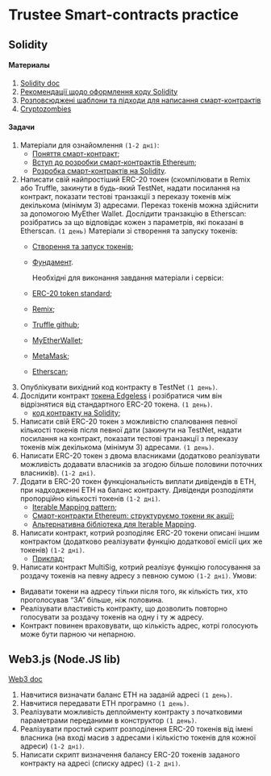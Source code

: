 # Trustee Smart-contracts practice

## Solidity

#### Материалы
1. [Solidity doc](http://solidity.readthedocs.io/en/develop/)
2. [Рекомендації щодо оформлення коду Solidity](http://solidity.readthedocs.io/en/develop/style-guide.html)
3. [Розповсюджені шаблони та підходи для написання смарт-контрактів](http://solidity.readthedocs.io/en/develop/common-patterns.html)
4. [Cryptozombies](https://cryptozombies.io/)

#### Задачи
1. Матеріали для ознайомлення `(1-2 дні)`:
   - [Поняття смарт-контракт](https://forklog.com/chto-takoe-smart-kontrakt/);
   - [Вступ до розробки смарт-контрактів Ethereum](https://habrahabr.ru/post/335710/);
   - [Розробка смарт-контрактів на Solidity](https://habrahabr.ru/post/312008/).
2. Написати свій найпростіший ERC-20 токен (скомпілювати в Remix або Truffle, закинути в будь-який TestNet, надати посилання на контракт, показати тестові транзакції з переказу токенів між декількома (мінімум 3) адресами. Переказ токенів можна здійснити за допомогою MyEther Wallet. Дослідити транзакцію в Etherscan: розібратись за що відповідає кожен з параметрів, які показані в Etherscan. `(1 день)`
   Матеріали зі створення та запуску токенів:
   - [Створення та запуск токенів](https://medium.com/bitfwd/how-to-issue-your-own-token-on-ethereum-in-less-than-20-minutes-ac1f8f022793);
   - [Фундамент](https://www.ethereum.org/token).

     Необхідні для виконання завдання матеріали і сервіси:
   - [ERC-20 token standard](https://medium.com/blockchannel/the-anatomy-of-erc20-c9e5c5ff1d02);
   - [Remix](https://remix.ethereum.org/);
   - [Truffle github](https://github.com/trufflesuite/truffle/);
   - [MyEtherWallet](https://www.myetherwallet.com/);
   - [MetaMask](https://metamask.io/);
   - [Etherscan](https://etherscan.io/);
3. Опублікувати вихідний код контракту в TestNet `(1 день)`.
4. Дослідити контракт [токена Edgeless](https://etherscan.io/token/Edgeless) і розібратися чим він відрізнятися від стандартного ERC-20 токена. `(1 день)`.
   - [код контракту на Solidity](https://github.com/EdgelessCasino/Smart-Contracts);
5. Написати свій ERC-20 токен з можливістю спалювання певної кількості токенів після певної дати (закинути на TestNet, надати посилання на контракт, показати тестові транзакції з переказу токенів між декількома (мінімум 3) адресами. `(1 день)`.
6. Написати ERC-20 токен з двома власниками (додатково реалізувати можливість додавати власників за згодою більше половини поточних власників). `(1-2 дні)`.
7. Додати в ERC-20 токен функціональність виплати дивідендів в ETH, при надходженні ETH на баланс контракту. Дивіденди розподіляти пропорційно кількості токенів `(1-2 дні)`.
   - [Iterable Mapping pattern](https://github.com/ethereum/dapp-bin/blob/master/library/iterable_mapping.sol);
   - [Смарт-контракти Ethereum: структуруємо токени як акції](https://habrahabr.ru/post/328246/);
   - [Альтернативна бібліотека для Iterable Mapping](https://github.com/szerintedmi/solidity-itMapsLib).
8. Написати контракт, котрий розподіляє ERC-20 токени описані іншим контрактом (додатково реалізувати функцію додаткової емісії цих же токенів) `(1-2 дні)`.
   - [Приклад](https://stermi.medium.com/how-to-create-an-erc20-token-and-a-solidity-vendor-contract-to-sell-buy-your-own-token-8882808dd905);
10. Написати контракт MultiSig, котрий реалізує функцію голосування за роздачу токенів на певну адресу з певною сумою `(1-2 дні)`.
   Умови:
   - Видавати токени на адресу тільки після того, як кількість тих, хто проголосував “ЗА” більше, ніж половина.
   - Реалізувати властивість контракту, що дозволить повторно голосувати за роздачу токенів на одну і ту ж адресу.
   - Контракт повинен враховувати, що кількість адрес, котрі голосують може бути парною чи непарною.

## Web3.js (Node.JS lib)
[Web3 doc](https://web3js.org/)

1. Навчитися визначати баланс ETH на заданій адресі `(1 день)`.
2. Навчитися передавати ETH програмно `(1 день)`.
3. Реалізувати можливість деплойменту контракту з початковими параметрами переданими в конструктор `(1 день)`.
4. Реалізувати простий скрипт розподілення ERC-20 токенів від імені власника (на вході масив з адресами і кількістю токенів для кожної адреси) `(1-2 дні)`.
5. Написати скрипт визначення балансу ERC-20 токенів заданого контракту на адресі (списку адрес) `(1-2 дні)`.
